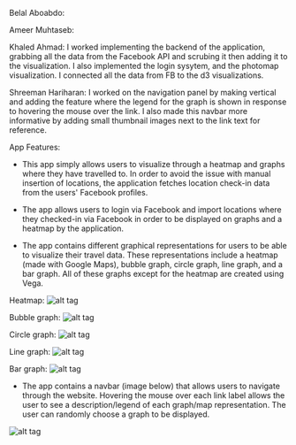Belal Aboabdo:

Ameer Muhtaseb:

Khaled Ahmad: I worked implementing the backend of the application, grabbing all the data from the Facebook API and scrubing it
then adding it to the visualization. I also implemented the login sysytem, and the photomap visualization. I connected all the data
from FB to the d3 visualizations. 

Shreeman Hariharan: I worked on the navigation panel by making vertical and adding the feature where the legend for the 
graph is shown in response to hovering the mouse over the link. I also made this navbar more informative by adding small
thumbnail images next to the link text for reference.

App Features:
- This app simply allows users to visualize through a heatmap and graphs where they have travelled to. In order to avoid the
issue with manual insertion of locations, the application fetches location check-in data from the users' Facebook profiles.

- The app allows users to login via Facebook and import locations where they checked-in via Facebook in order to be displayed
on graphs and a heatmap by the application.

- The app contains different graphical representations for users to be able to visualize their travel data. These representations 
include a heatmap (made with Google Maps), bubble graph, circle graph, line graph, and a bar graph. All of these graphs 
except for the heatmap are created using Vega. 

Heatmap:
![alt tag](https://github.com/ameezus/cogs121/blob/master/ms7heatmap2.png) 

Bubble graph:
![alt tag](https://github.com/ameezus/cogs121/blob/master/bubbleglyph.PNG)

Circle graph:
![alt tag](https://github.com/ameezus/cogs121/blob/master/circleglyph.PNG)

Line graph:
![alt tag](https://github.com/ameezus/cogs121/blob/master/lineglyph.PNG)

Bar graph:
![alt tag](https://github.com/ameezus/cogs121/blob/master/barglyph.PNG)

- The app contains a navbar (image below) that allows users to navigate through the website. Hovering the mouse over each link 
label allows the user to see a description/legend of each graph/map representation. The user can randomly choose a graph to be 
displayed.

![alt tag](https://github.com/ameezus/cogs121/blob/master/navbar.PNG)
